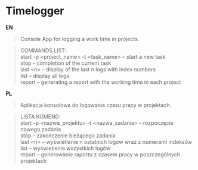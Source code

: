 # Timelogger

**EN**
> Console App for logging a work time in projects.

> COMMANDS LIST:<br>
> start -p \<project_name\> -t \<task_name\> – start a new task <br>
> stop – completion of the current task <br>
> last \<n\> – display of the last n logs with index numbers <br>
> list – display all logs <br>
> report  – generating a report with the working time in each project <br>

**PL**

> Aplikacja konsolowa do logowania czasu pracy w projektach.

> LISTA KOMEND:<br>
> start -p \<nazwa_projektu\> -t \<nazwa_zadania\> – rozpoczęcie nowego zadania <br>
> stop – zakończenie bieżącego zadania <br>
> last \<n\> – wyświetlenie n ostatnich logów wraz z numerami indeksów <br>
> list – wyświetlenie wszystkich logów <br>
> report  – generowanie raportu z czasem pracy w poszczególnych projektach <br>
